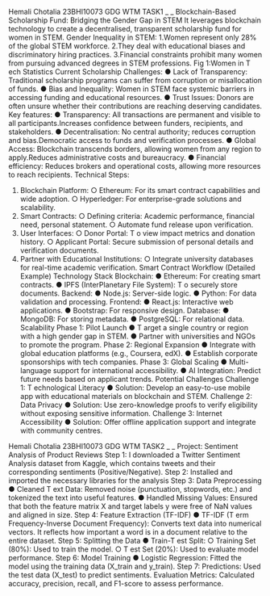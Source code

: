 Hemali Chotalia
23BHI10073
GDG
WTM
TASK1
_
_
Blockchain-Based Scholarship Fund: Bridging the Gender
Gap in STEM
It leverages blockchain technology to create a decentralised, transparent
scholarship fund for women in STEM.
Gender Inequality in STEM:
1.Women represent only 28% of the global STEM workforce.
2.They deal with educational biases and discriminatory hiring practices.
3.Financial constraints prohibit many women from pursuing advanced
degrees in STEM professions.
Fig 1:Women in T ech Statistics
Current Scholarship Challenges:
● Lack of Transparency: Traditional scholarship programs can
suffer from corruption or misallocation of funds.
● Bias and Inequality: Women in STEM face systemic barriers in
accessing funding and educational resources.
● Trust Issues: Donors are often unsure whether their contributions
are reaching deserving candidates.
Key features:
● Transparency: All transactions are permanent and visible to all
participants.Increases confidence between funders, recipients, and
stakeholders.
● Decentralisation: No central authority; reduces corruption and
bias.Democratic access to funds and verification processes.
● Global Access: Blockchain transcends borders, allowing women
from any region to apply.Reduces administrative costs and
bureaucracy.
● Financial efficiency: Reduces brokers and operational costs,
allowing more resources to reach recipients.
Technical Steps:
1. Blockchain Platform:
○ Ethereum: For its smart contract capabilities and wide
adoption.
○ Hyperledger: For enterprise-grade solutions and scalability.
2. Smart Contracts:
○ Defining criteria: Academic performance, financial need,
personal statement.
○ Automate fund release upon verification.
3. User Interfaces:
○ Donor Portal: T o view impact metrics and donation history.
○ Applicant Portal: Secure submission of personal details and
verification documents.
4. Partner with Educational Institutions:
○ Integrate university databases for real-time academic
verification.
Smart Contract Workflow (Detailed Example)
Technology Stack
Blockchain:
● Ethereum: For creating smart contracts.
● IPFS (InterPlanetary File System): T o securely store documents.
Backend:
● Node.js: Server-side logic.
● Python: For data validation and processing.
Frontend:
● React.js: Interactive web applications.
● Bootstrap: For responsive design.
Database:
● MongoDB: For storing metadata.
● PostgreSQL: For relational data.
Scalability
Phase 1: Pilot Launch
● T arget a single country or region with a high gender gap in STEM.
● Partner with universities and NGOs to promote the program.
Phase 2: Regional Expansion
● Integrate with global education platforms (e.g., Coursera, edX).
● Establish corporate sponsorships with tech companies.
Phase 3: Global Scaling
● Multi-language support for international accessibility.
● AI Integration: Predict future needs based on applicant trends.
Potential Challenges
Challenge 1: T echnological Literacy
● Solution: Develop an easy-to-use mobile app with educational
materials on blockchain and STEM.
Challenge 2: Data Privacy
● Solution: Use zero-knowledge proofs to verify eligibility without
exposing sensitive information.
Challenge 3: Internet Accessibility
● Solution: Offer offline application support and integrate with
community centres.


Hemali Chotalia
23BHI10073
GDG
WTM
TASK2
_
_
Project: Sentiment Analysis of Product Reviews
Step 1: I downloaded a Twitter Sentiment Analysis dataset from Kaggle, which contains
tweets and their corresponding sentiments (Positive/Negative).
Step 2: Installed and imported the necessary libraries for the analysis
Step 3: Data Preprocessing
● Cleaned T ext Data:
Removed noise (punctuation, stopwords, etc.) and tokenized the text into useful
features.
● Handled Missing Values:
Ensured that both the feature matrix X and target labels y were free of NaN values
and aligned in size.
Step 4: Feature Extraction (TF-IDF)
● TF-IDF (T erm Frequency-Inverse Document Frequency):
Converts text data into numerical vectors. It reflects how important a word is in a
document relative to the entire dataset.
Step 5: Splitting the Data
● Train-T est Split:
○ Training Set (80%): Used to train the model.
○ T est Set (20%): Used to evaluate model performance.
Step 6: Model Training
● Logistic Regression:
Fitted the model using the training data (X_train and y_train).
Step 7: Predictions:
Used the test data (X_test) to predict sentiments.
Evaluation Metrics:
Calculated accuracy, precision, recall, and F1-score to assess performance.
